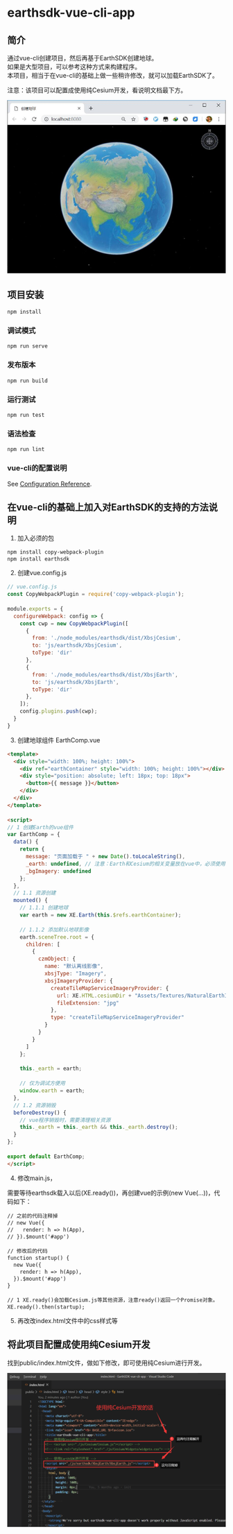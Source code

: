 # earthsdk-vue-cli-app

## 简介

通过vue-cli创建项目，然后再基于EarthSDK创建地球。  
如果是大型项目，可以参考这种方式来构建程序。  
本项目，相当于在vue-cli的基础上做一些稍许修改，就可以加载EarthSDK了。  

注意：该项目可以配置成使用纯Cesium开发，看说明文档最下方。

![预览](./preview.jpg)

## 项目安装
```
npm install
```

### 调试模式
```
npm run serve
```

### 发布版本
```
npm run build
```

### 运行测试
```
npm run test
```

### 语法检查
```
npm run lint
```

### vue-cli的配置说明
See [Configuration Reference](https://cli.vuejs.org/config/).

## 在vue-cli的基础上加入对EarthSDK的支持的方法说明

1. 加入必须的包
```
npm install copy-webpack-plugin
npm install earthsdk
```

2. 创建vue.config.js
```javascript
// vue.config.js
const CopyWebpackPlugin = require('copy-webpack-plugin');

module.exports = {
  configureWebpack: config => {
    const cwp = new CopyWebpackPlugin([
      {
        from: './node_modules/earthsdk/dist/XbsjCesium',
        to: 'js/earthsdk/XbsjCesium',
        toType: 'dir'
      },
      {
        from: './node_modules/earthsdk/dist/XbsjEarth',
        to: 'js/earthsdk/XbsjEarth',
        toType: 'dir'
      },
    ]);
    config.plugins.push(cwp);
  }
}
```

3. 创建地球组件 EarthComp.vue
```html
<template>
  <div style="width: 100%; height: 100%">
    <div ref="earthContainer" style="width: 100%; height: 100%"></div>
    <div style="position: absolute; left: 18px; top: 18px">
      <button>{{ message }}</button>
    </div>
  </div>
</template>

<script>
// 1 创建Earth的vue组件
var EarthComp = {
  data() {
    return {
      message: "页面加载于 " + new Date().toLocaleString(),
      _earth: undefined, // 注意：Earth和Cesium的相关变量放在vue中，必须使用下划线作为前缀！
      _bgImagery: undefined
    };
  },
  // 1.1 资源创建
  mounted() {
    // 1.1.1 创建地球
    var earth = new XE.Earth(this.$refs.earthContainer);

    // 1.1.2 添加默认地球影像
    earth.sceneTree.root = {
      children: [
        {
          czmObject: {
            name: "默认离线影像",
            xbsjType: "Imagery",
            xbsjImageryProvider: {
              createTileMapServiceImageryProvider: {
                url: XE.HTML.cesiumDir + "Assets/Textures/NaturalEarthII",
                fileExtension: "jpg"
              },
              type: "createTileMapServiceImageryProvider"
            }
          }
        }
      ]
    };

    this._earth = earth;

    // 仅为调试方便用
    window.earth = earth;
  },
  // 1.2 资源销毁
  beforeDestroy() {
    // vue程序销毁时，需要清理相关资源
    this._earth = this._earth && this._earth.destroy();
  }
};

export default EarthComp;
</script>
```

4. 修改main.js，

需要等待earthsdk载入以后(XE.ready())，再创建vue的示例(new Vue(...))，代码如下：

```
// 之前的代码注释掉
// new Vue({
//   render: h => h(App),
// }).$mount('#app')

// 修改后的代码
function startup() {
  new Vue({
    render: h => h(App),
  }).$mount('#app')
}

// 1 XE.ready()会加载Cesium.js等其他资源，注意ready()返回一个Promise对象。
XE.ready().then(startup);    
```

5. 再改改index.html文件中的css样式等

## 将此项目配置成使用纯Cesium开发

找到public/index.html文件，做如下修改，即可使用纯Cesium进行开发。

![](README_ASSETS/czm.png)